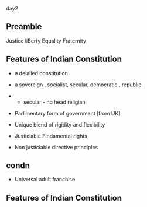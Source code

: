 day2

## Preamble

Justice liBerty Equality Fraternity

## Features of Indian Constitution

* a delailed constitution
* a sovereign , socialist, secular, democratic , republic
* * secular - no head religian

* Parlimentary form of government [from UK]
* Unique blend of rigidity and flexibility 
* Justiciable Findamental rights
* Non justiciable directive principles

## condn

* Universal adult franchise

## Features of Indian Constitution
